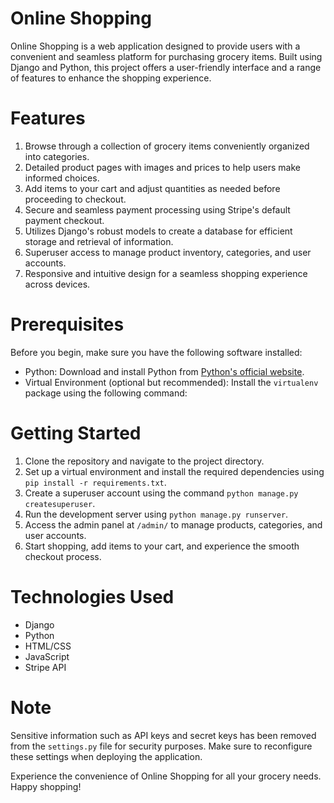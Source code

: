 # Online Shopping

Online Shopping is a web application designed to provide users with a convenient and seamless platform for purchasing grocery items. Built using Django and Python, this project offers a user-friendly interface and a range of features to enhance the shopping experience.

# Features

1. Browse through a collection of grocery items conveniently organized into categories.
2. Detailed product pages with images and prices to help users make informed choices.
3. Add items to your cart and adjust quantities as needed before proceeding to checkout.
4. Secure and seamless payment processing using Stripe's default payment checkout.
5. Utilizes Django's robust models to create a database for efficient storage and retrieval of information.
6. Superuser access to manage product inventory, categories, and user accounts.
7. Responsive and intuitive design for a seamless shopping experience across devices.

# Prerequisites

Before you begin, make sure you have the following software installed:

- Python: Download and install Python from [Python's official website](https://www.python.org/downloads/).
- Virtual Environment (optional but recommended): Install the `virtualenv` package using the following command:

# Getting Started

1. Clone the repository and navigate to the project directory.
2. Set up a virtual environment and install the required dependencies using `pip install -r requirements.txt`.
3. Create a superuser account using the command `python manage.py createsuperuser`.
4. Run the development server using `python manage.py runserver`.
5. Access the admin panel at `/admin/` to manage products, categories, and user accounts.
6. Start shopping, add items to your cart, and experience the smooth checkout process.

# Technologies Used

- Django
- Python
- HTML/CSS
- JavaScript
- Stripe API

# Note

Sensitive information such as API keys and secret keys has been removed from the `settings.py` file for security purposes. Make sure to reconfigure these settings when deploying the application.

Experience the convenience of Online Shopping for all your grocery needs. Happy shopping!
